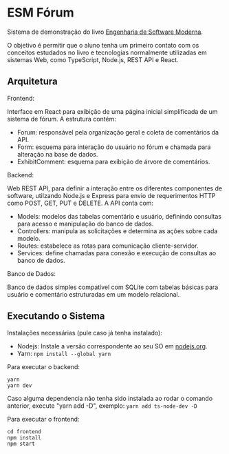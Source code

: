 # ESM Fórum
Sistema de demonstração do livro [Engenharia de Software Moderna](https://engsoftmoderna.info).

O objetivo é permitir que o aluno tenha um primeiro contato com os conceitos estudados no livro e tecnologias normalmente utilizadas em sistemas Web, como TypeScript, Node.js, REST API e React.

## Arquitetura

Frontend:

Interface em React para exibição de uma página inicial simplificada de um sistema de fórum. 
A estrutura contém: 
 - Forum: responsável pela organização geral e coleta de comentários da API.
 - Form: esquema para interação do usuário no fórum e chamada para alteração na base de dados.
 - ExhibitComment: esquema para exibição de árvore de comentários.

Backend:

Web REST API, para definir a interação entre os diferentes componentes de software, utilzando Node.js e Express para envio de requerimentos HTTP como POST, GET, PUT e DELETE.
A API conta com:
 - Models: modelos das tabelas comentário e usuário, definindo consultas para acesso e manipulação do banco de dados.
 - Controllers: manipula as solicitações e determina as ações sobre cada modelo.
 - Routes: estabelece as rotas para comunicação cliente-servidor.
 - Services: define chamadas para conexão e execução de consultas ao banco de dados.

Banco de Dados:

Banco de dados simples compatível com SQLite com tabelas básicas para usuário e comentário estruturadas em um modelo relacional.


## Executando o Sistema

Instalações necessárias (pule caso já tenha instalado):

- Nodejs: Instale a versão correspondente ao seu SO em [nodejs.org](https://nodejs.org/).
- Yarn:  ``` npm install --global yarn ```

Para executar o backend:

```
yarn
yarn dev
```
Caso alguma dependencia não tenha sido instalada ao rodar o comando anterior, execute "yarn add <dependencia> -D", exemplo: ``` yarn add ts-node-dev -D ```

Para executar o frontend:

```
cd frontend
npm install
npm start
```

